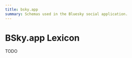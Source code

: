 ```yaml
---
title: bsky.app
summary: Schemas used in the Bluesky social application.
---
```


# BSky.app Lexicon

TODO